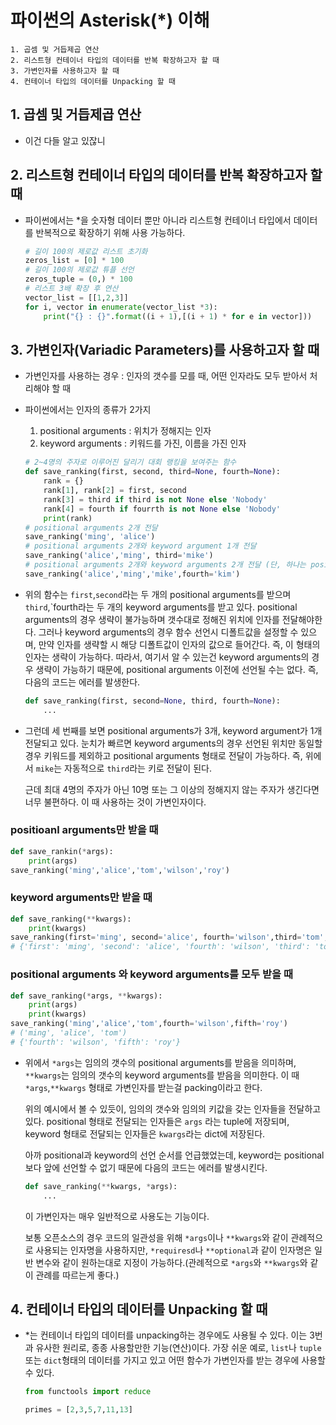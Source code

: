 # 파이썬의 Asterisk(*) 이해

```
1. 곱셈 및 거듭제곱 연산
2. 리스트형 컨테이너 타입의 데이터를 반복 확장하고자 할 때
3. 가변인자를 사용하고자 할 때
4. 컨테이너 타입의 데이터를 Unpacking 할 때
```

## 1. 곱셈 및 거듭제곱 연산

- 이건 다들 알고 있잖니



## 2. 리스트형 컨테이너 타입의 데이터를 반복 확장하고자 할 때

- 파이썬에서는 *을 숫자형 데이터 뿐만 아니라 리스트형 컨테이너 타입에서 데이터를 반복적으로 확장하기 위해 사용 가능하다.

  ```python
  # 길이 100의 제로값 리스트 초기화
  zeros_list = [0] * 100
  # 길이 100의 제로값 튜플 선언
  zeros_tuple = (0,) * 100
  # 리스트 3배 확장 후 연산
  vector_list = [[1,2,3]]
  for i, vector in enumerate(vector_list *3):
      print("{} : {}".format((i + 1),[(i + 1) * for e in vector]))
  ```



## 3. 가변인자(Variadic Parameters)를 사용하고자 할 때

- 가변인자를 사용하는 경우 : 인자의 갯수를 모를 때, 어떤 인자라도 모두 받아서 처리해야 할 때

- 파이썬에서는 인자의 종류가 2가지

  1. positional arguments : 위치가 정해지는 인자
  2. keyword arguments : 키워드를 가진, 이름을 가진 인자

  ```python
  # 2~4명의 주자로 이루어진 달리기 대회 랭킹을 보여주는 함수
  def save_ranking(first, second, third=None, fourth=None):
      rank = {}
      rank[1], rank[2] = first, second
      rank[3] = third if third is not None else 'Nobody'
      rank[4] = fourth if fourrth is not None else 'Nobody'
      print(rank)
  # positional arguments 2개 전달
  save_ranking('ming', 'alice')
  # positional arguments 2개와 keyword argument 1개 전달
  save_ranking('alice','ming', third='mike')
  # positional arguments 2개와 keyword arguments 2개 전달 (단, 하나는 positional argument 형태로 전달)
  save_ranking('alice','ming','mike',fourth='kim')
  ```

- 위의 함수는 `first`,`second`라는 두 개의 positional arguments를 받으며 `third`,`fourth라는 두 개의 keyword arguments를 받고 있다. positional arguments의 경우 생략이 불가능하며 갯수대로 정해진 위치에 인자를 전달해야한다. 그러나 keyword arguments의 경우 함수 선언시 디폴트값을 설정할 수 있으며, 만약 인자를 생략할 시 해당 디폴트값이 인자의 값으로 들어간다. 즉, 이 형태의 인자는 생략이 가능하다. 따라서, 여기서 알 수 있는건 keyword arguments의 경우 생략이 가능하기 때문에, positional arguments 이전에 선언될 수는 없다. 즉, 다음의 코드는 에러를 발생한다.

  ```python
  def save_ranking(first, second=None, third, fourth=None):
      ...
  ```

- 그런데 세 번째를 보면 positional arguments가 3개, keyword argument가 1개 전달되고 있다. 눈치가 빠르면 keyword arguments의 경우 선언된 위치만 동일할 경우 키워드를 제외하고 positional arguments 형태로 전달이 가능하다. 즉, 위에서 `mike`는 자동적으로 `third`라는 키로 전달이 된다.

  근데 최대 4명의 주자가 아닌 10명 또는 그 이상의 정해지지 않는 주자가 생긴다면 너무 불편하다. 이 때 사용하는 것이 가변인자이다.

### positioanl arguments만 받을 때

```python
def save_rankin(*args):
    print(args)
save_ranking('ming','alice','tom','wilson','roy')
```

### keyword arguments만 받을 때

```python
def save_ranking(**kwargs):
    print(kwargs)
save_ranking(first='ming', second='alice', fourth='wilson',third='tom',fifth='roy')
# {'first': 'ming', 'second': 'alice', 'fourth': 'wilson', 'third': 'tom', 'fifth': 'roy'}
```

### positional arguments 와 keyword arguments를 모두 받을 때

```python
def save_ranking(*args, **kwargs):
    print(args)
    print(kwargs)
save_ranking('ming','alice','tom',fourth='wilson',fifth='roy')
# ('ming', 'alice', 'tom')
# {'fourth': 'wilson', 'fifth': 'roy'}
```

- 위에서 `*args`는 임의의 갯수의 positional arguments를 받음을 의미하며, `**kwargs`는 임의의 갯수의 keyword arguments를 받음을 의미한다. 이 때 `*args`,`**kwargs` 형태로 가변인자를 받는걸 packing이라고 한다.

  위의 예시에서 볼 수 있듯이, 임의의 갯수와 임의의 키값을 갖는 인자들을 전달하고 있다. positional 형태로 전달되는 인자들은 `args` 라는 tuple에 저장되며, keyword 형태로 전달되는 인자들은 `kwargs`라는 dict에 저장된다.

  아까 positional과 keyword의 선언 순서를 언급했었는데, keyword는 positional보다 앞에 선언할 수 없기 때문에 다음의 코드는 에러를 발생시킨다.

  ```python
  def save_ranking(**kwargs, *args):
      ...
  ```

  이 가변인자는 매우 일반적으로 사용도는 기능이다.

  보통 오픈소스의 경우 코드의 일관성을 위해 `*args`이나 `**kwargs`와 같이 관례적으로 사용되는 인자명을 사용하지만, `*requiresd`나 `**optional`과 같이 인자명은 일반 변수와 같이 원하는대로 지정이 가능하다.(관례적으로 `*args`와 `**kwargs`와 같이 관례를 따르는게 좋다.)


## 4. 컨테이너 타입의 데이터를 Unpacking 할 때

- *는 컨테이너 타입의 데이터를 unpacking하는 경우에도 사용될 수 있다. 이는 3번과 유사한 원리로, 종종 사용할만한 기능(연산)이다. 가장 쉬운 예로, `list`나 `tuple` 또는 `dict`형태의 데이터를 가지고 있고 어떤 함수가 가변인자를 받는 경우에 사용할 수 있다.

  ```python
  from functools import reduce
  
  primes = [2,3,5,7,11,13]
  ```
